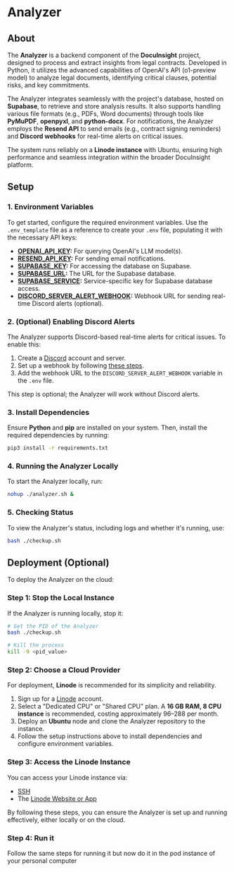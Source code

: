 # Analyzer

## About

The **Analyzer** is a backend component of the **DocuInsight** project, designed to process and extract insights from legal contracts. Developed in Python, it utilizes the advanced capabilities of OpenAI's API (o1-preview model) to analyze legal documents, identifying critical clauses, potential risks, and key commitments.

The Analyzer integrates seamlessly with the project's database, hosted on **Supabase**, to retrieve and store analysis results. It also supports handling various file formats (e.g., PDFs, Word documents) through tools like **PyMuPDF**, **openpyxl**, and **python-docx**. For notifications, the Analyzer employs the **Resend API** to send emails (e.g., contract signing reminders) and **Discord webhooks** for real-time alerts on critical issues.

The system runs reliably on a **Linode instance** with Ubuntu, ensuring high performance and seamless integration within the broader DocuInsight platform.

## Setup

### 1. Environment Variables

To get started, configure the required environment variables. Use the `.env_template` file as a reference to create your `.env` file, populating it with the necessary API keys:

- **[OPENAI_API_KEY](https://platform.openai.com/):** For querying OpenAI's LLM model(s).
- **[RESEND_API_KEY](https://resend.com/):** For sending email notifications.
- **[SUPABASE_KEY](https://supabase.com/):** For accessing the database on Supabase.
- **[SUPABASE_URL](https://supabase.com/):** The URL for the Supabase database.
- **[SUPABASE_SERVICE](https://supabase.com/):** Service-specific key for Supabase database access.
- **[DISCORD_SERVER_ALERT_WEBHOOK](https://support.discord.com/hc/en-us/articles/228383668-Intro-to-Webhooks):** Webhook URL for sending real-time Discord alerts (optional).

### 2. (Optional) Enabling Discord Alerts

The Analyzer supports Discord-based real-time alerts for critical issues. To enable this:

1. Create a [Discord](https://discord.com/) account and server.
2. Set up a webhook by following [these steps](https://support.discord.com/hc/en-us/articles/228383668-Intro-to-Webhooks).
3. Add the webhook URL to the `DISCORD_SERVER_ALERT_WEBHOOK` variable in the `.env` file.

This step is optional; the Analyzer will work without Discord alerts.

### 3. Install Dependencies

Ensure **Python** and **pip** are installed on your system. Then, install the required dependencies by running:

```bash
pip3 install -r requirements.txt
```

### 4. Running the Analyzer Locally

To start the Analyzer locally, run:

```bash
nohup ./analyzer.sh &
```

### 5. Checking Status

To view the Analyzer's status, including logs and whether it's running, use:

```bash
bash ./checkup.sh
```

## Deployment (Optional)

To deploy the Analyzer on the cloud:

### Step 1: Stop the Local Instance

If the Analyzer is running locally, stop it:

```bash
# Get the PID of the Analyzer
bash ./checkup.sh

# Kill the process
kill -9 <pid_value>
```

### Step 2: Choose a Cloud Provider

For deployment, **Linode** is recommended for its simplicity and reliability.

1. Sign up for a [Linode](https://www.linode.com/pricing/) account.
2. Select a "Dedicated CPU" or "Shared CPU" plan. A **16 GB RAM, 8 CPU instance** is recommended, costing approximately $96–$288 per month.
3. Deploy an **Ubuntu** node and clone the Analyzer repository to the instance.
4. Follow the setup instructions above to install dependencies and configure environment variables.

### Step 3: Access the Linode Instance

You can access your Linode instance via:

- [SSH](https://en.wikipedia.org/wiki/Secure_Shell)
- The [Linode Website or App](https://www.linode.com/)

By following these steps, you can ensure the Analyzer is set up and running effectively, either locally or on the cloud.

### Step 4: Run it

Follow the same steps for running it but now do it in the pod instance of your personal computer
